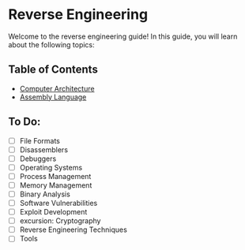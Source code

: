 # Reverse Engineering
Welcome to the reverse engineering guide! In this guide, you will learn about the following topics:

## Table of Contents
- [Computer Architecture](Computer%20Architecture/Table%20of%20Contents.md)
- [Assembly Language](Assembly%20Language/Table%20of%20Contents.md)

## To Do:
- [ ] File Formats
- [ ] Disassemblers
- [ ] Debuggers
- [ ] Operating Systems
- [ ] Process Management
- [ ] Memory Management
- [ ] Binary Analysis
- [ ] Software Vulnerabilities
- [ ] Exploit Development
- [ ] excursion: Cryptography
- [ ] Reverse Engineering Techniques
- [ ] Tools
